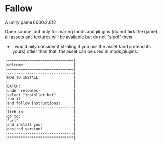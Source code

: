 # Fallow
A unity game 6000.2.6f2

Open source!
but only for making mods and plugins (do not fork the game)
all assets and textures will be available but do not *"steal"* them







* i would only consider it stealing if you use the asset (and pretend its yours) other than that, the asset can be used in mods,plugins.
```
|==============================|
|welcome!                      |
|==============================|
|------------------------------|
|HOW TO INSTALL                |
|------------------------------|
|BATCH:                        |
|under releases-               |
|select "installer.bat"        |
|run it                        |
|and follow instructions!      |
|------------------------------|
|Itch.io:                      |
|go to:                        |
|"url"                         |
|and install your              |
|desired version!              |
|------------------------------|
|******************************|
```
<!--# basic tutorials:<br>
[url to batch for tutorials]
follow the batch for a tutorial on modding!-->

